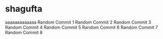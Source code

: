 # shagufta
aaaaaaaaaaaaa
Random Commit 1
Random Commit 2
Random Commit 3
Random Commit 4
Random Commit 5
Random Commit 6
Random Commit 7
Random Commit 8
